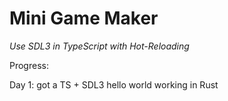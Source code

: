 # Mini Game Maker

*Use SDL3 in TypeScript with Hot-Reloading*

Progress:

Day 1: got a TS + SDL3 hello world working in Rust
